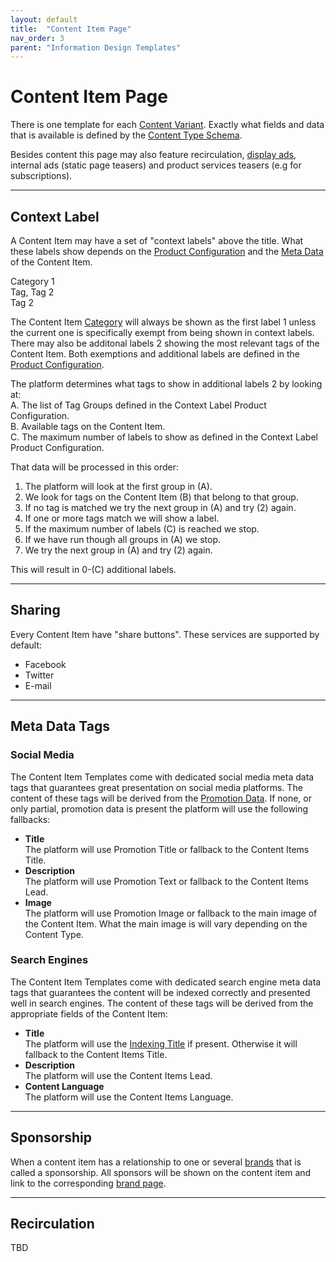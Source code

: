 ```yaml
---
layout: default
title:  "Content Item Page"
nav_order: 3
parent: "Information Design Templates"
---
```


# Content Item Page

There is one template for each [Content Variant](../data-models/content-item.md#content-variants). Exactly what fields and data that is available is defined by the [Content Type Schema](../data-models/content-item.md).

Besides content this page may also feature recirculation, [display ads](../data-models/part-ad.md), internal ads (static page teasers) and product services teasers (e.g for subscriptions).

----

## Context Label

A Content Item may have a set of "context labels" above the title. What these labels show depends on the [Product Configuration](../configuration/index.md#content-item-context-label-preferences) and the [Meta Data](../data-models/content-item.md#meta-data) of the Content Item.

<div class="example">
  <div class="example-context-label-group">
    <div class="example-context-label-part">
      <span class="example-context-label">Category <span class="example-reference">1</span></span>
    </div>
    <div class="example-context-label-part">
      <span class="example-context-label">Tag, Tag <span class="example-reference">2</span></span>
    </div>
    <div class="example-context-label-part">
      <span class="example-context-label">Tag <span class="example-reference">2</span></span>
    </div>
  </div>
  <div class="example-title">
    <span class="example-text example-text-15"></span>
    <span class="example-text example-text-7"></span>
    <span class="example-text example-text-12"></span>
  </div>
  <div class="example-body">
    <span class="example-text example-text-3"></span>
    <span class="example-text example-text-7"></span>
    <span class="example-text example-text-15"></span>
    <span class="example-text example-text-7"></span>
    <span class="example-text example-text-6"></span>
    <span class="example-text example-text-5"></span>
    <span class="example-text example-text-12"></span>
    <span class="example-text example-text-7"></span>
    <span class="example-text example-text-15"></span>
    <span class="example-text example-text-7"></span>
    <span class="example-text example-text-12"></span>
  </div>
</div>

The Content Item [Category](../data-models/category.md) will always be shown as the first label <span class="example-reference">1</span> unless the current one is specifically exempt from being shown in context labels. There may also be additonal labels <span class="example-reference">2</span> showing the most relevant tags of the Content Item. Both exemptions and additional labels are defined in the [Product Configuration](../configuration/index.md#content-item-context-label-preferences).

The platform determines what tags to show in additional labels <span class="example-reference">2</span> by looking at:   
A. The list of Tag Groups defined in the Context Label Product Configuration.  
B. Available tags on the Content Item.  
C. The maximum number of labels to show as defined in the Context Label Product Configuration.  

That data will be processed in this order:
1. The platform will look at the first group in (A).
2. We look for tags on the Content Item (B) that belong to that group. 
3. If no tag is matched we try the next group in (A) and try (2) again.
4. If one or more tags match we will show a label.
5. If the maximum number of labels (C) is reached we stop.
6. If we have run though all groups in (A) we stop.
7. We try the next group in (A) and try (2) again.

This will result in 0-(C) additional labels.

----

## Sharing

Every Content Item have "share buttons". These services are supported by default:

* Facebook
* Twitter
* E-mail

----

## Meta Data Tags

### Social Media

The Content Item Templates come with dedicated social media meta data tags that guarantees great presentation on social media platforms. 
The content of these tags will be derived from the [Promotion Data](../data-models/content-item.md#promotion--indexing-data). If none, or only partial, promotion data is present the platform will use the following fallbacks:

* **Title**  
  The platform will use Promotion Title or fallback to the Content Items Title.
* **Description**  
  The platform will use Promotion Text or fallback to the Content Items Lead.
* **Image**  
  The platform will use Promotion Image or fallback to the main image of the Content Item. 
  What the main image is will vary depending on the Content Type.

### Search Engines

The Content Item Templates come with dedicated search engine meta data tags that guarantees the content will be indexed correctly and presented well in search engines. The content of these tags will be derived from the appropriate fields of the Content Item:

* **Title**  
  The platform will use the [Indexing Title](../data-models/content-item.md#promotion--indexing-data) if present. Otherwise it will fallback to the Content Items Title.
* **Description**  
  The platform will use the Content Items Lead.
* **Content Language**  
  The platform will use the Content Items Language.

----

## Sponsorship

When a content item has a relationship to one or several [brands](../data-models/brand.md) that is called a sponsorship. All sponsors will be shown on the content item and link to the corresponding [brand page](brand.md).

----

## Recirculation

TBD
